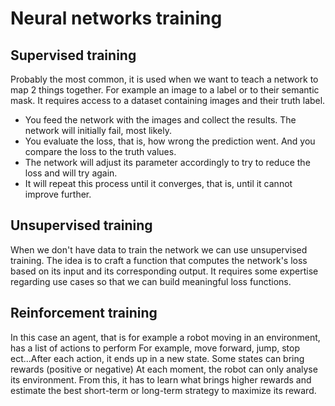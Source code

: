 # Neural networks training

## Supervised training 

Probably the most common, it is used when we want to teach a network to map 2 things together.
For example an image to a label or to their semantic mask. It requires access to a dataset containing images and their truth label. 

- You feed the network with the images and collect the results. The network will initially fail, most likely. 
- You evaluate the loss, that is, how wrong the prediction went. And you compare the loss to the truth values. 
- The network will adjust its parameter accordingly to try to reduce the loss and will try again. 
- It will repeat this process until it converges, that is, until it cannot improve further. 

## Unsupervised training 

When we don't have data to train the network we can use unsupervised training. 
The idea is to craft a function that computes the network's loss based on its input and its corresponding output. 
It requires some expertise regarding use cases so that we can build meaningful loss functions.

## Reinforcement training 

In this case an agent, that is for example a robot moving in an environment, has a list of actions to perform
For example, move forward, jump, stop ect...After each action, it ends up in a new state. 
Some states can bring rewards (positive or negative) 
At each moment, the robot can only analyse its environment. 
From this, it has to learn what brings higher rewards and estimate the best short-term or long-term strategy to maximize its reward. 